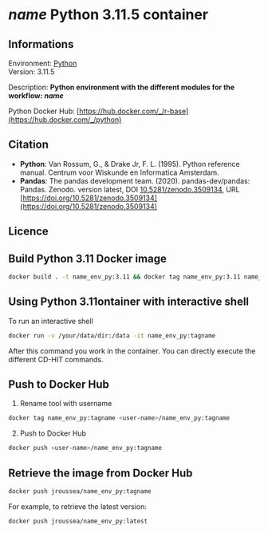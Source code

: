 # _**name**_ Python 3.11.5 container

## Informations

Environment: [Python](https://www.python.org/) \
Version: 3.11.5

Description: **Python environment with the different modules for the workflow: _name_**

Python Docker Hub: [https://hub.docker.com/_/r-base](https://hub.docker.com/_/python)

## Citation

* **Python**: Van Rossum, G., & Drake Jr, F. L. (1995). Python reference manual. Centrum voor Wiskunde en Informatica Amsterdam.
* **Pandas**: The pandas development team. (2020). pandas-dev/pandas: Pandas. Zenodo. version latest, DOI [10.5281/zenodo.3509134](10.5281/zenodo.3509134), URL [https://doi.org/10.5281/zenodo.3509134](https://doi.org/10.5281/zenodo.3509134)

## Licence



## Build Python 3.11 Docker image 

```bash
docker build . -t name_env_py:3.11 && docker tag name_env_py:3.11 name_env_py:latest
```

## Using Python 3.11ontainer with interactive shell

To run an interactive shell
```bash
docker run -v /your/data/dir:/data -it name_env_py:tagname
```
After this command you work in the container. You can directly execute the different CD-HIT commands.

## Push to Docker Hub
1. Rename tool with username
```bash
docker tag name_env_py:tagname <user-name>/name_env_py:tagname
```
2. Push to Docker Hub
```bash
docker push <user-name>/name_env_py:tagname
```

## Retrieve the image from Docker Hub

```bash
docker push jroussea/name_env_py:tagname
```
For example, to retrieve the latest version:
```bash
docker push jroussea/name_env_py:latest
```

